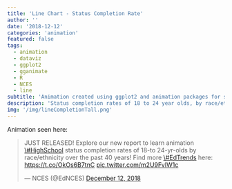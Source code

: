 ```yaml
---
title: 'Line Chart - Status Completion Rate'
author: ''
date: '2018-12-12'
categories: 'animation'
featured: false
tags:
  - animation
  - dataviz
  - ggplot2
  - gganimate
  - R
  - NCES
  - line
subtitle: 'Animation created using ggplot2 and animation packages for social media distribution'
description: 'Status completion rates of 18 to 24 year olds, by race/ethnicity: October 1976 through 2016'
img: '/img/lineCompletionTall.png'
---
```


Animation seen here:

<blockquote class="twitter-tweet" data-lang="en">
<p lang="en" dir="ltr">
JUST RELEASED! Explore our new report to learn animation
<a href="https://twitter.com/hashtag/HighSchool?src=hash&amp;ref_src=twsrc%5Etfw">\#HighSchool</a>
status completion rates of 18-to 24-yr-olds by race/ethnicity over the
past 40 years! Find more
<a href="https://twitter.com/hashtag/EdTrends?src=hash&amp;ref_src=twsrc%5Etfw">\#EdTrends</a>
here: <a href="https://t.co/OkOs6B7tnC">https://t.co/OkOs6B7tnC</a>
<a href="https://t.co/m2U9FvIW1c">pic.twitter.com/m2U9FvIW1c</a>
</p>
— NCES (@EdNCES)
<a href="https://twitter.com/EdNCES/status/1072919011774611456?ref_src=twsrc%5Etfw">December
12, 2018</a>
</blockquote>
